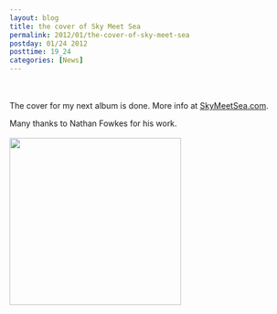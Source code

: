 ```yaml
---
layout: blog
title: the cover of Sky Meet Sea
permalink: 2012/01/the-cover-of-sky-meet-sea
postday: 01/24 2012
posttime: 19_24
categories: [News]
---
```


<br><br>The cover for my next album is done. More info at <a href="http://SkyMeetSea.com" title="SkyMeetSea.com" target="_blank">SkyMeetSea.com</a>.

Many thanks to Nathan Fowkes for his work.
<br/><br/>
<a href="http://blog.kristeraxel.com/wp-content/uploads/2012/01/Sky-Meet-Sea_art-small.jpg"><img src="http://blog.kristeraxel.com/wp-content/uploads/2012/01/Sky-Meet-Sea_art-small-300x293.jpg" alt="" title="the cover of Sky Meet Sea" width="300" height="293" class="aligncenter size-medium wp-image-1577" /></a>

<br><br>

